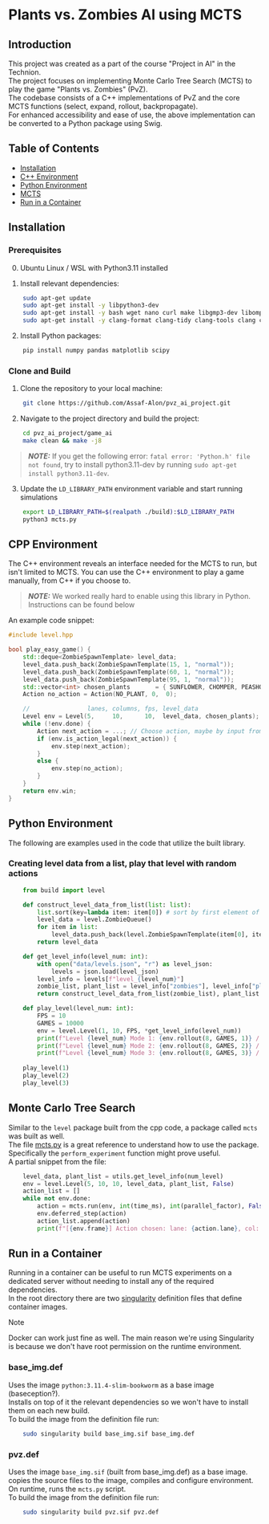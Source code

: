 # Plants vs. Zombies AI using MCTS

## Introduction
This project was created as a part of the course "Project in AI" in the Technion.  
The project focuses on implementing Monte Carlo Tree Search (MCTS) to play the game "Plants vs. Zombies" (PvZ).  
The codebase consists of a C++ implementations of PvZ and the core MCTS functions (select, expand, rollout, backpropagate).  
For enhanced accessibility and ease of use, the above implementation can be converted to a Python package using Swig.


## Table of Contents

- [Installation](#installation)
- [C++ Environment](#cpp-environment)
- [Python Environment](#python-environment)
- [MCTS](#monte-carlo-tree-search)
- [Run in a Container](#run-in-a-container)

## Installation

### Prerequisites

0. Ubuntu Linux / WSL with Python3.11 installed

1. Install relevant dependencies:
```bash
    sudo apt-get update
    sudo apt-get install -y libpython3-dev
    sudo apt-get install -y bash wget nano curl make libgmp3-dev libomp-dev tree swig
    sudo apt-get install -y clang-format clang-tidy clang-tools clang clangd libc++-dev libc++1 libc++abi-dev libc++abi1 libclang-dev libclang1 liblldb-dev libllvm-ocaml-dev libomp-dev libomp5 lld lldb llvm-dev llvm-runtime llvm python3-clang
```

2. Install Python packages:
```bash
    pip install numpy pandas matplotlib scipy
```

### Clone and Build

1. Clone the repository to your local machine:

```bash
    git clone https://github.com/Assaf-Alon/pvz_ai_project.git
```

2. Navigate to the project directory and build the project:
```bash
    cd pvz_ai_project/game_ai
    make clean && make -j8
```

> **_NOTE:_**  If you get the following error: `fatal error: 'Python.h' file not found`, try to install python3.11-dev by running `sudo apt-get install python3.11-dev`.

3. Update the `LD_LIBRARY_PATH` environment variable and start running simulations
```bash
    export LD_LIBRARY_PATH=$(realpath ./build):$LD_LIBRARY_PATH
    python3 mcts.py
```

## CPP Environment
The C++ environment reveals an interface needed for the MCTS to run, but isn't limited to MCTS.
You can use the C++ environment to play a game manually, from C++ if you choose to.
> **_NOTE:_**  We worked really hard to enable using this library in Python. Instructions can be found below

An example code snippet:  
```cpp
#include level.hpp

bool play_easy_game() {
    std::deque<ZombieSpawnTemplate> level_data;
    level_data.push_back(ZombieSpawnTemplate(15, 1, "normal"));
    level_data.push_back(ZombieSpawnTemplate(60, 1, "normal"));
    level_data.push_back(ZombieSpawnTemplate(95, 1, "normal"));
    std::vector<int> chosen_plants       = { SUNFLOWER, CHOMPER, PEASHOOTER, POTATOMINE };
    Action no_action = Action(NO_PLANT, 0,  0);

    //                lanes, columns, fps, level_data
    Level env = Level(5,     10,      10,  level_data, chosen_plants);
    while (!env.done) {
        Action next_action = ...; // Choose action, maybe by input from user
        if (env.is_action_legal(next_action)) {
            env.step(next_action);
        }
        else {
            env.step(no_action);
        }
    }
    return env.win;
}
```

## Python Environment
The following are examples used in the code that utilize the built library.
### Creating level data from a list, play that level with random actions
```python
    from build import level

    def construct_level_data_from_list(list: list):
        list.sort(key=lambda item: item[0]) # sort by first element of tuple (list[tuple])
        level_data = level.ZombieQueue()
        for item in list:
            level_data.push_back(level.ZombieSpawnTemplate(item[0], item[1], item[2]))
        return level_data

    def get_level_info(level_num: int):
        with open("data/levels.json", "r") as level_json:
            levels = json.load(level_json)
        level_info = levels[f"level_{level_num}"]
        zombie_list, plant_list = level_info["zombies"], level_info["plants"]
        return construct_level_data_from_list(zombie_list), plant_list

    def play_level(level_num: int):
        FPS = 10
        GAMES = 10000
        env = level.Level(1, 10, FPS, *get_level_info(level_num))
        print(f"Level {level_num} Mode 1: {env.rollout(8, GAMES, 1)} / {GAMES}")
        print(f"Level {level_num} Mode 2: {env.rollout(8, GAMES, 2)} / {GAMES}")
        print(f"Level {level_num} Mode 3: {env.rollout(8, GAMES, 3)} / {GAMES}")
    
    play_level(1)
    play_level(2)
    play_level(3)
```

## Monte Carlo Tree Search
Similar to the `level` package built from the cpp code, a package called `mcts` was built as well.  
The file [mcts.py](/game_ai/mcts.py) is a great reference to understand how to use the package.  
Specifically the `perform_experiment` function might prove useful.  
A partial snippet from the file:
```python
    level_data, plant_list = utils.get_level_info(num_level)
    env = level.Level(5, 10, 10, level_data, plant_list, False)
    action_list = []
    while not env.done:
        action = mcts.run(env, int(time_ms), int(parallel_factor), False, float(ucb_const), int(rollout_mode), int(heuristic_mode), int(selection_mode), int(loss_heuristic))
        env.deferred_step(action)
        action_list.append(action)
        print(f"[{env.frame}] Action chosen: lane: {action.lane}, col: {action.col}, plant: {utils.plant_to_name[action.plant_name]}")
```

## Run in a Container
Running in a container can be useful to run MCTS experiments on a dedicated server without needing to install any of the required dependencies.  
In the root directory there are two [singularity](https://docs.sylabs.io/guides/3.5/user-guide/introduction.html) definition files that define container images.
> [!NOTE]  
> Docker can work just fine as well. The main reason we're using Singularity is because we don't have root permission on the runtime environment.

### base_img.def
Uses the image `python:3.11.4-slim-bookworm` as a base image (baseception?).  
Installs on top of it the relevant dependencies so we won't have to install them on each new build.  
To build the image from the definition file run:
```bash
    sudo singularity build base_img.sif base_img.def
```

### pvz.def
Uses the image `base_img.sif` (built from base_img.def) as a base image.  
copies the source files to the image, compiles and configure environment.  
On runtime, runs the `mcts.py` script.  
To build the image from the definition file run:
```bash
    sudo singularity build pvz.sif pvz.def
```

